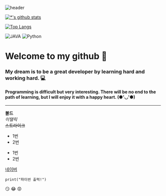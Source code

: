 ![header](https://capsule-render.vercel.app/api?type=cylinder&color=gradient&height=300&section=header&text=Developer%20Jay&fontSize=90&fontColor=#4374D9)

[![*'s github stats](https://github-readme-stats.vercel.app/api?username=jeon0821&show_icons=true&theme=synthwave)](https://github.com/jeon0821)

[![Top Langs](https://github-readme-stats.vercel.app/api/top-langs/?username=jeon0821)](https://github.com/jeon0821/github-readme-stats)


![JAVA](https://img.shields.io/badge/-JAVA-007396?style=flat&logo=Java&logoColor=#6799FF)
![Python](https://img.shields.io/badge/-Python-007396?style=flat&logo=Python&logoColor=#3776AB)




# Welcome to my github 👋
### My dream is to be a great developer by learning hard and working hard. 💻
#### Programming is difficult but very interesting. There will be no end to the path of learning, but I will enjoy it with a happy heart. (●'◡'●)
---
**볼드** <br>
*이탤릭* <br>
~~스트라이크~~ <br>

* 1번
* 2번
- 1번
- 2번

[네이버](https://www.naver.com)

```
print("파이썬 출력!")
```

:smirk:
:joy:
:rage:



<!--
**jeon0821/jeon0821** is a ✨ _special_ ✨ repository because its `README.md` (this file) appears on your GitHub profile.

Here are some ideas to get you started:

- 🔭 I’m currently working on ...
- 🌱 I’m currently learning ...
- 👯 I’m looking to collaborate on ...
- 🤔 I’m looking for help with ...
- 💬 Ask me about ...
- 📫 How to reach me: ...
- 😄 Pronouns: ...
- ⚡ Fun fact: ...
-->
